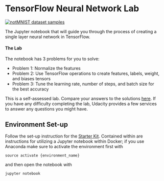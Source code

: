 # TensorFlow Neural Network Lab


[<img src="http://yaroslavvb.com/upload/notMNIST/nmn.png" alt="notMNIST dataset samples" />](http://yaroslavvb.blogspot.com/2011/09/notmnist-dataset.html)

The Jupyter notebook that will guide you through the process of creating a single layer neural network in TensorFlow.

#### The Lab

The notebook has 3 problems for you to solve:
 - Problem 1: Normalize the features
 - Problem 2: Use TensorFlow operations to create features, labels, weight, and biases tensors
 - Problem 3: Tune the learning rate, number of steps, and batch size for the best accuracy

This is a self-assessed lab.  Compare your answers to the solutions [here](https://github.com/amitbcp/computer-vision-nanodegree/blob/cv_v2/11_Tensorflow/solutions.ipynb).  If you have any difficulty completing the lab, Udacity provides a few services to answer any questions you might have.


## Environment Set-up

Follow the set-up instruction for the [Starter Kit](https://github.com/udacity/CarND-Term1-Starter-Kit). Contained within are instructions for utilizing a Jupyter notebook within Docker; if you use Anaconda make sure to activate the environment first with
```
source activate {environment_name}
```
and then open the notebook with
```
jupyter notebook
```
